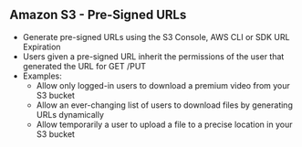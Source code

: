 

## Amazon S3 - Pre-Signed URLs

- Generate pre-signed URLs using the S3 Console, AWS CLI or SDK URL Expiration
- Users given a pre-signed URL inherit the permissions of the user that generated the URL for GET /PUT
- Examples:
    - Allow only logged-in users to download a premium video from your S3 bucket
    - Allow an ever-changing list of users to download files by generating URLs
    dynamically
    - Allow temporarily a user to upload a file to a precise location in your S3 bucket
